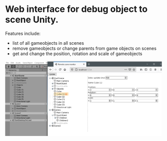 # Web interface for debug object to scene Unity.

Features include:
* list of all gameobjects in all scenes
* remove gameobjects or change parents from game objects on scenes
* get and change the position, rotation and scale of gameobjects

![](/Screenshots/2_screenshot.png)